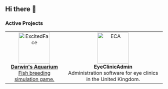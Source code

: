 ## Hi there 👋

### Active Projects

<table>
  <tr>
    <td align="center">
      <a href="https://store.steampowered.com/app/1765010/Darwins_Aquarium/">
        <img src="https://github.com/user-attachments/assets/286d84e3-cfcc-44b6-935e-3012f195b183" alt="ExcitedFace" width="100"/>
        <div><strong>Darwin's Aquarium</strong></div>
        <div>Fish breeding simulation game.</div>
      </a>
    </td>
    <td align="center">
      <img src="https://github.com/user-attachments/assets/520715f1-2f7f-4dcc-bd42-ac4d323279db" alt="ECA" width="100"/>
      <div><strong>EyeClinicAdmin</strong></div>
      <div>Administration software for eye clinics in the United Kingdom.</div>
    </td>
  </tr>
</table>
